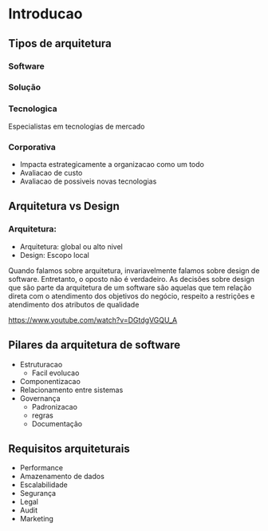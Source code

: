 # Introducao

## Tipos de arquitetura

### Software

### Solução

### Tecnologica

Especialistas em tecnologias de mercado

### Corporativa

- Impacta estrategicamente a organizacao como um todo
- Avaliacao de custo
- Avaliacao de possiveis novas tecnologias


## Arquitetura vs Design

### Arquitetura:

- Arquitetura: global ou alto nivel
- Design: Escopo local

Quando falamos sobre arquitetura, invariavelmente falamos sobre design de software. Entretanto, o oposto não é verdadeiro. As decisões sobre design que são parte da arquitetura de um software são aquelas que tem relação direta com o atendimento dos objetivos do negócio, respeito a restrições e atendimento dos atributos de qualidade


https://www.youtube.com/watch?v=DGtdgVGQU_A


## Pilares da arquitetura de software

- Estruturacao
    - Facil evolucao
- Componentizacao
- Relacionamento entre sistemas
- Governança
    - Padronizacao
    - regras
    - Documentação


## Requisitos arquiteturais

- Performance
- Amazenamento de dados
- Escalabilidade
- Segurança
- Legal
- Audit
- Marketing